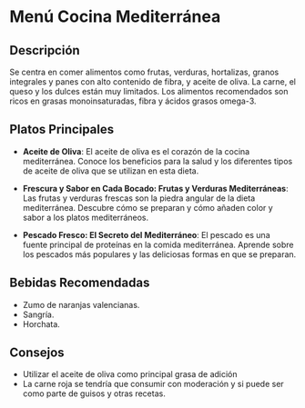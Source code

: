 # Menú Cocina Mediterránea

## Descripción
Se centra en comer alimentos como frutas, verduras, hortalizas, granos integrales y panes con alto contenido de fibra, y aceite de oliva. La carne, el queso y los dulces están muy limitados. Los alimentos recomendados son ricos en grasas monoinsaturadas, fibra y ácidos grasos omega-3.

## Platos Principales
- **Aceite de Oliva**: El aceite de oliva es el corazón de la cocina mediterránea. Conoce los beneficios para la salud y los diferentes tipos de aceite de oliva que se utilizan en esta dieta.

- **Frescura y Sabor en Cada Bocado: Frutas y Verduras Mediterráneas**: Las frutas y verduras frescas son la piedra angular de la dieta mediterránea. Descubre cómo se preparan y cómo añaden color y sabor a los platos mediterráneos.

- **Pescado Fresco: El Secreto del Mediterráneo**: El pescado es una fuente principal de proteínas en la comida mediterránea. Aprende sobre los pescados más populares y las deliciosas formas en que se preparan.

## Bebidas Recomendadas
- Zumo de naranjas valencianas.
- Sangría.
- Horchata.

## Consejos
- Utilizar el aceite de oliva como principal grasa de adición
- La carne roja se tendría que consumir con moderación y si puede ser como parte de guisos y otras recetas.
